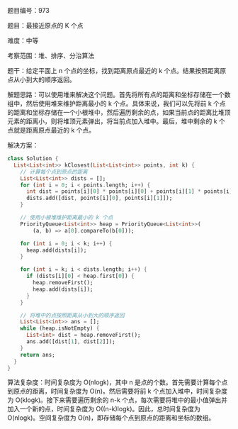 题目编号：973

题目：最接近原点的 K 个点

难度：中等

考察范围：堆、排序、分治算法

题干：给定平面上 n 个点的坐标，找到距离原点最近的 k 个点。结果按照距离原点从小到大的顺序返回。

解题思路：可以使用堆来解决这个问题。首先将所有点的距离和坐标存储在一个数组中，然后使用堆来维护距离最小的 k 个点。具体来说，我们可以先将前 k 个点的距离和坐标存储在一个小根堆中，然后遍历剩余的点，如果当前点的距离比堆顶元素的距离小，则将堆顶元素弹出，将当前点加入堆中。最后，堆中剩余的 k 个点就是距离原点最近的 k 个点。

解决方案：

```dart
class Solution {
  List<List<int>> kClosest(List<List<int>> points, int k) {
    // 计算每个点到原点的距离
    List<List<int>> dists = [];
    for (int i = 0; i < points.length; i++) {
      int dist = points[i][0] * points[i][0] + points[i][1] * points[i][1];
      dists.add([dist, points[i][0], points[i][1]]);
    }

    // 使用小根堆维护距离最小的 k 个点
    PriorityQueue<List<int>> heap = PriorityQueue<List<int>>(
        (a, b) => a[0].compareTo(b[0]));

    for (int i = 0; i < k; i++) {
      heap.add(dists[i]);
    }

    for (int i = k; i < dists.length; i++) {
      if (dists[i][0] < heap.first[0]) {
        heap.removeFirst();
        heap.add(dists[i]);
      }
    }

    // 将堆中的点按照距离从小到大的顺序返回
    List<List<int>> ans = [];
    while (heap.isNotEmpty) {
      List<int> dist = heap.removeFirst();
      ans.add([dist[1], dist[2]]);
    }
    return ans;
  }
}
```

算法复杂度：时间复杂度为 O(nlogk)，其中 n 是点的个数。首先需要计算每个点到原点的距离，时间复杂度为 O(n)。然后需要将前 k 个点加入堆中，时间复杂度为 O(klogk)。接下来需要遍历剩余的 n-k 个点，每次需要将堆中的最小值弹出并加入一个新的点，时间复杂度为 O((n-k)logk)。因此，总时间复杂度为 O(nlogk)。空间复杂度为 O(n)，即存储每个点到原点的距离和坐标的数组。